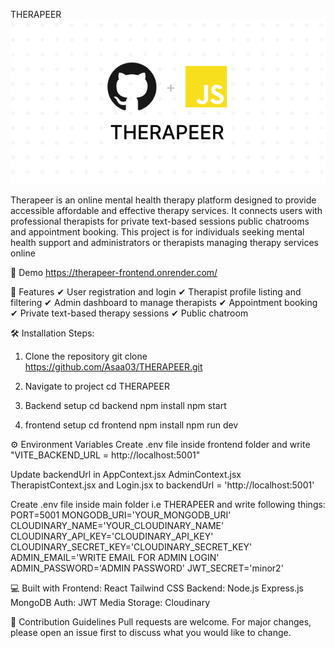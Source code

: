 THERAPEER
![project-image](./frontend/src/assets/image.png)

Therapeer is an online mental health therapy platform designed to provide accessible affordable and effective therapy services. It connects users with professional therapists for private text-based sessions public chatrooms and appointment booking. This project is for individuals seeking mental health support and administrators or therapists managing therapy services online

🚀 Demo
https://therapeer-frontend.onrender.com/

🧐 Features
✔ User registration and login
✔ Therapist profile listing and filtering
✔ Admin dashboard to manage therapists
✔ Appointment booking
✔ Private text-based therapy sessions
✔ Public chatroom

🛠️ Installation Steps:
1. Clone the repository
git clone https://github.com/Asaa03/THERAPEER.git

2. Navigate to project
cd THERAPEER

3. Backend setup
cd backend
npm install
npm start

4. frontend setup
cd frontend 
npm install
npm run dev

⚙️ Environment Variables
Create .env file inside frontend folder and write 
"VITE_BACKEND_URL = http://localhost:5001"

Update backendUrl in AppContext.jsx AdminContext.jsx TherapistContext.jsx and Login.jsx to
backendUrl = 'http://localhost:5001'

Create .env file inside main folder i.e THERAPEER and write following things:
PORT=5001
MONGODB_URI='YOUR_MONGODB_URI' 
CLOUDINARY_NAME='YOUR_CLOUDINARY_NAME' 
CLOUDINARY_API_KEY='CLOUDINARY_API_KEY' 
CLOUDINARY_SECRET_KEY='CLOUDINARY_SECRET_KEY' 
ADMIN_EMAIL='WRITE EMAIL FOR ADMIN LOGIN' 
ADMIN_PASSWORD='ADMIN PASSWORD' 
JWT_SECRET='minor2'

💻 Built with
Frontend: React Tailwind CSS
Backend: Node.js Express.js MongoDB
Auth: JWT
Media Storage: Cloudinary

🍰 Contribution Guidelines
Pull requests are welcome. For major changes, please open an issue first to discuss what you would like to change.